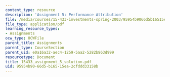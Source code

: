 ```yaml
---
content_type: resource
description: 'Assignment 5: Performance Attribution'
file: /media/courses/15-433-investments-spring-2003/95954b9066d5b16515ea2cfddd33158b_15433_assignment_5_solution.pdf
file_type: application/pdf
learning_resource_types:
- Assignments
ocw_type: OCWFile
parent_title: Assignments
parent_type: CourseSection
parent_uid: e0a16a32-aec4-1259-5aa2-5282b863d999
resourcetype: Document
title: 15433_assignment_5_solution.pdf
uid: 95954b90-66d5-b165-15ea-2cfddd33158b
---
```

